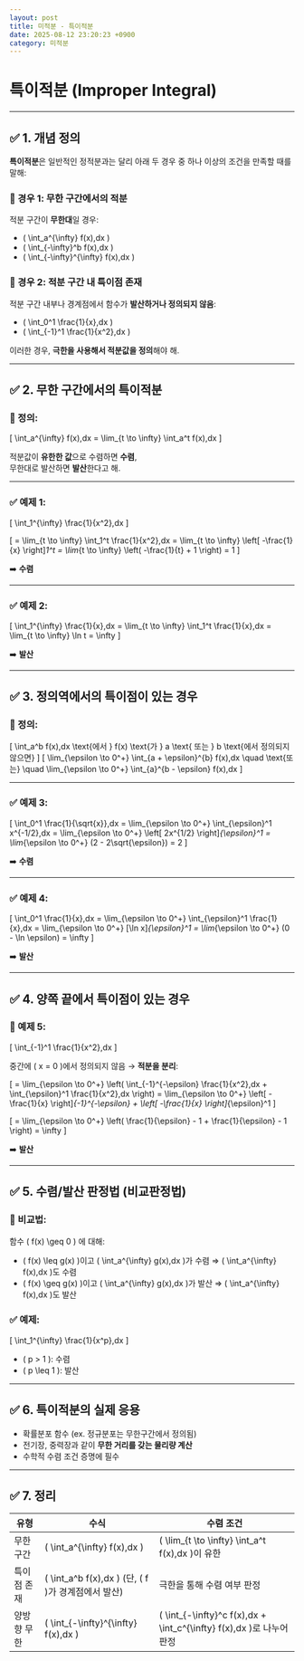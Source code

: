 ```yaml
---
layout: post
title: 미적분 - 특이적분
date: 2025-08-12 23:20:23 +0900
category: 미적분
---
```

# 특이적분 (Improper Integral)

---

## ✅ 1. 개념 정의

**특이적분**은 일반적인 정적분과는 달리 아래 두 경우 중 하나 이상의 조건을 만족할 때를 말해:

### 📌 경우 1: 무한 구간에서의 적분

적분 구간이 **무한대**일 경우:

- \( \int_a^{\infty} f(x)\,dx \)
- \( \int_{-\infty}^b f(x)\,dx \)
- \( \int_{-\infty}^{\infty} f(x)\,dx \)

### 📌 경우 2: 적분 구간 내 특이점 존재

적분 구간 내부나 경계점에서 함수가 **발산하거나 정의되지 않음**:

- \( \int_0^1 \frac{1}{x}\,dx \)
- \( \int_{-1}^1 \frac{1}{x^2}\,dx \)

이러한 경우, **극한을 사용해서 적분값을 정의**해야 해.

---

## ✅ 2. 무한 구간에서의 특이적분

### 📌 정의:

\[
\int_a^{\infty} f(x)\,dx = \lim_{t \to \infty} \int_a^t f(x)\,dx
\]

적분값이 **유한한 값**으로 수렴하면 **수렴**,  
무한대로 발산하면 **발산**한다고 해.

---

### ✅ 예제 1:

\[
\int_1^{\infty} \frac{1}{x^2}\,dx
\]

\[
= \lim_{t \to \infty} \int_1^t \frac{1}{x^2}\,dx
= \lim_{t \to \infty} \left[ -\frac{1}{x} \right]_1^t
= \lim_{t \to \infty} \left( -\frac{1}{t} + 1 \right) = 1
\]

➡️ **수렴**

---

### ✅ 예제 2:

\[
\int_1^{\infty} \frac{1}{x}\,dx = \lim_{t \to \infty} \int_1^t \frac{1}{x}\,dx = \lim_{t \to \infty} \ln t = \infty
\]

➡️ **발산**

---

## ✅ 3. 정의역에서의 특이점이 있는 경우

### 📌 정의:

\[
\int_a^b f(x)\,dx \text{에서 } f(x) \text{가 } a \text{ 또는 } b \text{에서 정의되지 않으면}
\]
\[
\lim_{\epsilon \to 0^+} \int_{a + \epsilon}^{b} f(x)\,dx \quad \text{또는} \quad \lim_{\epsilon \to 0^+} \int_{a}^{b - \epsilon} f(x)\,dx
\]

---

### ✅ 예제 3:

\[
\int_0^1 \frac{1}{\sqrt{x}}\,dx = \lim_{\epsilon \to 0^+} \int_{\epsilon}^1 x^{-1/2}\,dx
= \lim_{\epsilon \to 0^+} \left[ 2x^{1/2} \right]_{\epsilon}^1 = \lim_{\epsilon \to 0^+} (2 - 2\sqrt{\epsilon}) = 2
\]

➡️ **수렴**

---

### ✅ 예제 4:

\[
\int_0^1 \frac{1}{x}\,dx = \lim_{\epsilon \to 0^+} \int_{\epsilon}^1 \frac{1}{x}\,dx
= \lim_{\epsilon \to 0^+} [\ln x]_{\epsilon}^1 = \lim_{\epsilon \to 0^+} (0 - \ln \epsilon) = \infty
\]

➡️ **발산**

---

## ✅ 4. 양쪽 끝에서 특이점이 있는 경우

### 📌 예제 5:

\[
\int_{-1}^1 \frac{1}{x^2}\,dx
\]

중간에 \( x = 0 \)에서 정의되지 않음 → **적분을 분리**:

\[
= \lim_{\epsilon \to 0^+} \left( \int_{-1}^{-\epsilon} \frac{1}{x^2}\,dx + \int_{\epsilon}^1 \frac{1}{x^2}\,dx \right)
= \lim_{\epsilon \to 0^+} \left[ -\frac{1}{x} \right]_{-1}^{-\epsilon} + \left[ -\frac{1}{x} \right]_{\epsilon}^1
\]

\[
= \lim_{\epsilon \to 0^+} \left( \frac{1}{\epsilon} - 1 + \frac{1}{\epsilon} - 1 \right) = \infty
\]

➡️ **발산**

---

## ✅ 5. 수렴/발산 판정법 (비교판정법)

### 📌 비교법:

함수 \( f(x) \geq 0 \) 에 대해:

- \( f(x) \leq g(x) \)이고 \( \int_a^{\infty} g(x)\,dx \)가 수렴 ⇒ \( \int_a^{\infty} f(x)\,dx \)도 수렴
- \( f(x) \geq g(x) \)이고 \( \int_a^{\infty} g(x)\,dx \)가 발산 ⇒ \( \int_a^{\infty} f(x)\,dx \)도 발산

### ✅ 예제:

\[
\int_1^{\infty} \frac{1}{x^p}\,dx
\]

- \( p > 1 \): 수렴  
- \( p \leq 1 \): 발산

---

## ✅ 6. 특이적분의 실제 응용

- 확률분포 함수 (ex. 정규분포는 무한구간에서 정의됨)
- 전기장, 중력장과 같이 **무한 거리를 갖는 물리량 계산**
- 수학적 수렴 조건 증명에 필수

---

## ✅ 7. 정리

| 유형 | 수식 | 수렴 조건 |
|------|------|------------|
| 무한 구간 | \( \int_a^{\infty} f(x)\,dx \) | \( \lim_{t \to \infty} \int_a^t f(x)\,dx \)이 유한 |
| 특이점 존재 | \( \int_a^b f(x)\,dx \) (단, \( f \)가 경계점에서 발산) | 극한을 통해 수렴 여부 판정 |
| 양방향 무한 | \( \int_{-\infty}^{\infty} f(x)\,dx \) | \( \int_{-\infty}^c f(x)\,dx + \int_c^{\infty} f(x)\,dx \)로 나누어 판정 |
